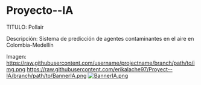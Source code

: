 # Proyecto--IA

TITULO: Pollair

Descripción: Sistema de predicción de agentes contaminantes en el aire en Colombia-Medellín

Imagen: 
https://raw.githubusercontent.com/username/projectname/branch/path/to/img.png
https://raw.githubusercontent.com/erikalache97/Proyect--IA/branch/path/to/BannerIA.png
[![BannerIA.png](https://i.postimg.cc/0QvmYvzr/BannerIA.png)](https://postimg.cc/94xr2vtj)
